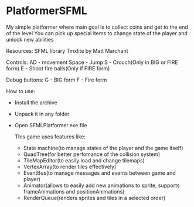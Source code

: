 # PlatformerSFML

My simple platformer where main goal is to collect coins and get to the end of the level
You can pick up special items to change state of the player and unlock new abilities

Resources:
SFML library
Tmxlite by Matt Marchant

Controls:
AD - movement
Space - Jump
S - Crouch(Only in BIG or FIRE form)
E - Shoot fire balls(Only if FIRE form)

Debug buttons:
G - BIG form
F - Fire form

How to use:
- Install the archive
- Unpack it in any folder
- Open SFMLPlatformer.exe file

  This game uses features like:
  - State machine(to manage states of the player and the game itself)
  - QuadTree(for better perfomance of the collision system)
  - TileMapEditor(to easily load and change tilemaps)
  - VertexArray(to render tiles effectively)
  - EventBus(to manage messages and events between game and player)
  - Animator(allows to easily add new animations to sprite, supports frameAnimations and positionAnimations)
  - RenderQueue(renders sprites and tiles in a selected order)
